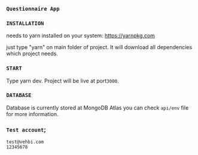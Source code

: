### `Questionnaire App`

### `INSTALLATION`

needs to yarn installed on your system: https://yarnpkg.com

just type "yarn" on main folder of project. It will download all dependencies which project needs.

### `START`

Type yarn dev. Project will be live at port```3000```.

### `DATABASE`

Database is currently stored at MongoDB Atlas you can check ```api/env``` file for more information.

### `Test account`;
```
test@vehbi.com
12345678
```


